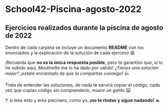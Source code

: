# School42-Piscina-agosto-2022
## Ejercicios realizados durante la piscina de agosto de 2022

Dentro de cada carpeta se incluye un documento **README** con los enunciados y la explicación de la solución de cada ejercicio :smile: 

¡Recuerda que **no es la única respuesta posible**, pero te garantizo que, si lo he subido aquí, _Moulinette_ me lo ha dado por válido!
_¿Tienes una solución mejor? ¡estaré encantado de que la compartas conmigo!_ :+1:

Trata de entender las soluciones, de nada te servirá copiar el código, cada vez que copias código sin comprenderlo, _muere un gatito_ :scream_cat:

Y si lees esto y eres piscinero, como yo, **¡no te rindas y sigue nadando!** :swimmer:
